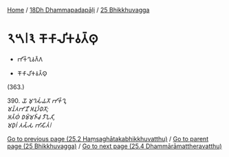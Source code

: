 
[Home](/) / [18Dh Dhammapadapāḷi](../../18Dh.md) / [25 Bhikkhuvagga](../25.md)

# 𑁨𑁫𑁇𑁩 𑀓𑁄𑀓𑀸𑀮𑀺𑀓𑀯𑀢𑁆𑀣𑀼

* 𑀪𑀺𑀓𑁆𑀔𑀼𑀯𑀕𑁆𑀕

* 𑀓𑁄𑀓𑀸𑀮𑀺𑀓𑀯𑀢𑁆𑀣𑀼

(363.)

390\. _𑀬𑁄 𑀫𑀼𑀔𑀲𑀁𑀬𑀢𑁄 𑀪𑀺𑀓𑁆𑀔𑀼,_  
_𑀫𑀦𑁆𑀢𑀪𑀸𑀡𑀻 𑀅𑀦𑀼𑀤𑁆𑀥𑀢𑁄;_  
_𑀅𑀢𑁆𑀣𑀁 𑀥𑀫𑁆𑀫𑀜𑁆𑀘 𑀤𑀻𑀧𑁂𑀢𑀺,_  
_𑀫𑀥𑀼𑀭𑀁 𑀢𑀲𑁆𑀲 𑀪𑀸𑀲𑀺𑀢𑀁𑁇_  


[Go to previous page (25.2 Haṃsaghātakabhikkhuvatthu)](25.2.md) / [Go to parent page (25 Bhikkhuvagga)](../25.md) / [Go to next page (25.4 Dhammārāmattheravatthu)](25.4.md)


